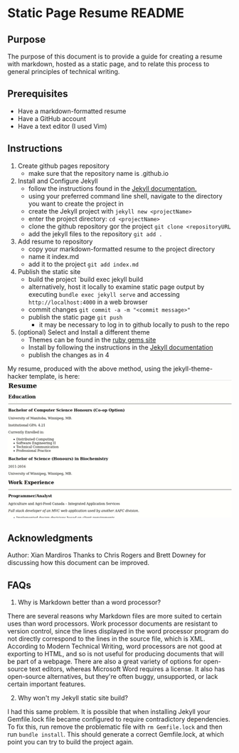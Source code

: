# Static Page Resume README

## Purpose

The purpose of this document is to provide a guide for creating a resume with markdown, hosted as a static page, and to relate this process to general principles of technical writing.

## Prerequisites

- Have a markdown-formatted resume
- Have a GitHub account
- Have a text editor (I used Vim)

## Instructions

1. Create github pages repository
	- make sure that the repository name is <accountName>.github.io
2. Install and Configure Jekyll
	- follow the instructions found in the [Jekyll documentation.](https://jekyllrb.com/docs/installation/)
	- using your preferred command line shell, navigate to the directory you want to create the project in
	- create the Jekyll project with `jekyll new <projectName>`
	- enter the project directory: `cd <projectName>`
	- clone the github repository gor the project `git clone <repositoryURL`
	- add the jekyll files to the repository `git add .`
3. Add resume to repository
	- copy your markdown-formatted resume to the project directory
	- name it index.md
	- add it to the project `git add index.md`
4. Publish the static site
	- build the project `build exec jekyll build
	- alternatively, host it locally to examine static page output by executing `bundle exec jekyll serve` and accessing `http://localhost:4000` in a web browser
	- commit changes `git commit -a -m "<commit message>"`
	- publish the static page `git push`
		- it may be necessary to log in to github locally to push to the repo
5. (optional) Select and Install a different theme
	- Themes can be found in the [ruby gems site](https://rubygems.org/search?utf8=%E2%9C%93&query=jekyll-theme)
	- Install by following the instructions in the [Jekyll documentation](https://jekyllrb.com/docs/themes/#installing-a-theme)
	- publish the changes as in 4

My resume, produced with the above method, using the jekyll-theme-hacker template, is here:
![My Resume](./resume.gif)

## Acknowledgments

Author: Xian Mardiros
Thanks to Chris Rogers and Brett Downey for discussing how this document can be improved.

## FAQs

1. Why is Markdown better than a word processor?

There are several reasons why Markdown files are more suited to certain uses than word processors. Work processor documents are resistant to version control, since the lines displayed in the word processor program do not directly correspond to the lines in the source file, which is XML. According to Modern Technical Writing, word processors are not good at exporting to HTML, and so is not useful for producing documents that will be part of a webpage. There are also a great variety of options for open-source text editors, whereas Microsoft Word requires a license. It also has open-source alternatives, but they're often buggy, unsupported, or lack certain important features.

2. Why won't my Jekyll static site build?

I had this same problem. It is possible that when installing Jekyll your Gemfile.lock file became configured to require contradictory dependencies. To fix this, run remove the problematic file with `rm Gemfile.lock` and then run `bundle install`. This should generate a correct Gemfile.lock, at which point you can try to build the project again.
